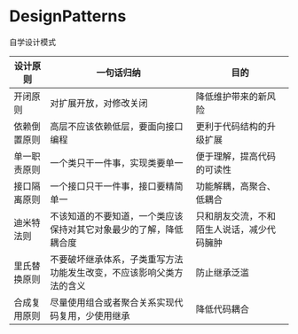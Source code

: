 # DesignPatterns
自学设计模式

设计原则 | 一句话归纳 | 目的
---|---|---
开闭原则 | 对扩展开放，对修改关闭 |降低维护带来的新风险
依赖倒置原则 | 高层不应该依赖低层，要面向接口编程 |更利于代码结构的升级扩展
单一职责原则|一个类只干一件事，实现类要单一|便于理解，提高代码的可读性
接口隔离原则|一个接口只干一件事，接口要精简单一|功能解耦，高聚合、低耦合
迪米特法则|不该知道的不要知道，一个类应该保持对其它对象最少的了解，降低耦合度|只和朋友交流，不和陌生人说话，减少代码臃肿
里氏替换原则|不要破坏继承体系，子类重写方法功能发生改变，不应该影响父类方法的含义|防止继承泛滥
合成复用原则|尽量使用组合或者聚合关系实现代码复用，少使用继承|降低代码耦合
